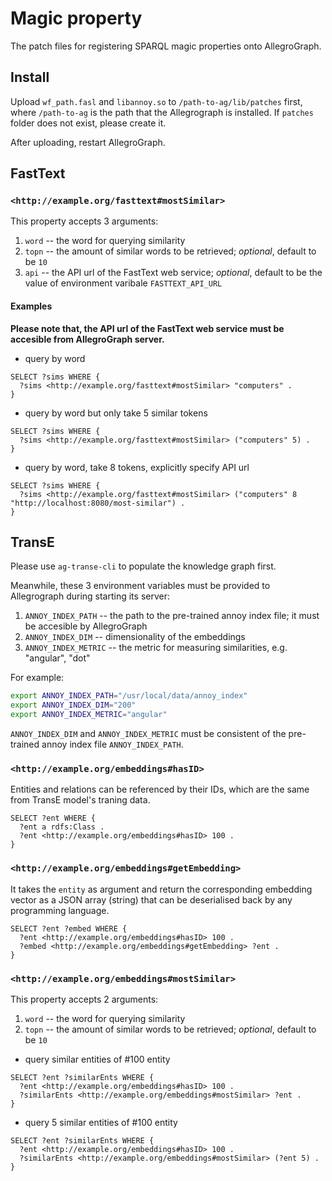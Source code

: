 # Magic property

The patch files for registering SPARQL magic properties onto AllegroGraph.

## Install

Upload `wf_path.fasl` and `libannoy.so` to `/path-to-ag/lib/patches` first, where `/path-to-ag` is the path that the Allegrograph is installed. If `patches` folder does not exist, please create it.

After uploading, restart AllegroGraph.

## FastText

### `<http://example.org/fasttext#mostSimilar>`

This property accepts 3 arguments:

1. `word` -- the word for querying similarity
2. `topn` -- the amount of similar words to be retrieved; *optional*, default to be `10`
3. `api`  -- the API url of the FastText web service; *optional*, default to be the value of environment varibale `FASTTEXT_API_URL`

#### Examples

**Please note that, the API url of the FastText web service must be accesible from AllegroGraph server.**

* query by word

```sparql
SELECT ?sims WHERE {
  ?sims <http://example.org/fasttext#mostSimilar> "computers" .
}
```

* query by word but only take 5 similar tokens

```sparql
SELECT ?sims WHERE {
  ?sims <http://example.org/fasttext#mostSimilar> ("computers" 5) .
}
```

* query by word, take 8 tokens, explicitly specify API url

```sparql
SELECT ?sims WHERE {
  ?sims <http://example.org/fasttext#mostSimilar> ("computers" 8 "http://localhost:8080/most-similar") .
}
```

## TransE

Please use `ag-transe-cli` to populate the knowledge graph first.

Meanwhile, these 3 environment variables must be provided to Allegrograph during starting its server:

1. `ANNOY_INDEX_PATH` -- the path to the pre-trained annoy index file; it must be accesible by AllegroGraph
2. `ANNOY_INDEX_DIM` -- dimensionality of the embeddings
3. `ANNOY_INDEX_METRIC` -- the metric for measuring similarities, e.g. "angular", "dot"

For example:

```bash
export ANNOY_INDEX_PATH="/usr/local/data/annoy_index"
export ANNOY_INDEX_DIM="200"
export ANNOY_INDEX_METRIC="angular"
```

`ANNOY_INDEX_DIM` and `ANNOY_INDEX_METRIC` must be consistent of the pre-trained annoy index file `ANNOY_INDEX_PATH`.

### `<http://example.org/embeddings#hasID>`

Entities and relations can be referenced by their IDs, which are the same from TransE model's traning data.

```sparql
SELECT ?ent WHERE {
  ?ent a rdfs:Class .
  ?ent <http://example.org/embeddings#hasID> 100 .
}
```

### `<http://example.org/embeddings#getEmbedding>`

It takes the `entity` as argument and return the corresponding embedding vector as a JSON array (string) that can be deserialised back by any programming language.

```sparql
SELECT ?ent ?embed WHERE {
  ?ent <http://example.org/embeddings#hasID> 100 .
  ?embed <http://example.org/embeddings#getEmbedding> ?ent .
}
```

### `<http://example.org/embeddings#mostSimilar>`

This property accepts 2 arguments:

1. `word` -- the word for querying similarity
2. `topn` -- the amount of similar words to be retrieved; *optional*, default to be `10`

* query similar entities of #100 entity

```sparql
SELECT ?ent ?similarEnts WHERE {
  ?ent <http://example.org/embeddings#hasID> 100 .
  ?similarEnts <http://example.org/embeddings#mostSimilar> ?ent .
}
```

* query 5 similar entities of #100 entity

```sparql
SELECT ?ent ?similarEnts WHERE {
  ?ent <http://example.org/embeddings#hasID> 100 .
  ?similarEnts <http://example.org/embeddings#mostSimilar> (?ent 5) .
}
```
